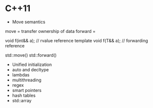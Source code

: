# C++11
- Move semantics

move = transfer ownership of data
forward = 

void f(int&& a); // rvalue reference
template<typename T> void f(T&& a); // forwarding reference

std::move()
std::forward()


- Unified initialization
- auto and decltype
- lambdas
- multithreading
- regex
- smart pointers
- hash tables
- std::array
